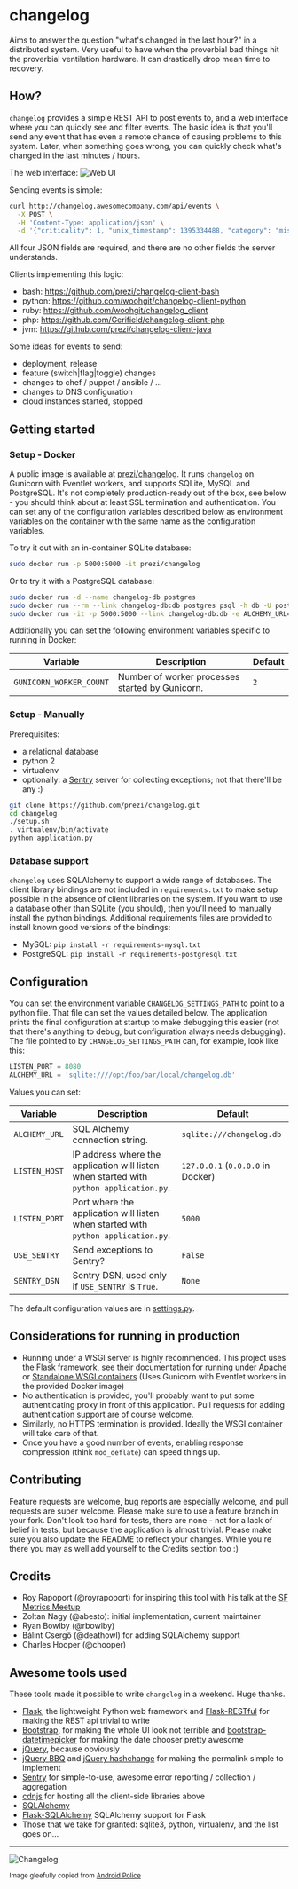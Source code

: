 # changelog

Aims to answer the question "what's changed in the last hour?" in a distributed system. Very useful to have when the
proverbial bad things hit the proverbial ventilation hardware. It can drastically drop mean time to recovery.

## How?

`changelog` provides a simple REST API to post events to, and a web interface where you can quickly see and filter events.
The basic idea is that you'll send any event that has even a remote chance of causing problems to this system. Later,
when something goes wrong, you can quickly check what's changed in the last minutes / hours.

The web interface:
![Web UI](docs/screenshot.png)

Sending events is simple:

```sh
curl http://changelog.awesomecompany.com/api/events \
  -X POST \
  -H 'Content-Type: application/json' \
  -d '{"criticality": 1, "unix_timestamp": 1395334488, "category": "misc", "description": "cli test"}'
```

All four JSON fields are required, and there are no other fields the server understands.

Clients implementing this logic:
 - bash: https://github.com/prezi/changelog-client-bash
 - python: https://github.com/woohgit/changelog-client-python
 - ruby: https://github.com/woohgit/changelog_client
 - php: https://github.com/Gerifield/changelog-client-php
 - jvm: https://github.com/prezi/changelog-client-java

Some ideas for events to send:
 - deployment, release
 - feature (switch|flag|toggle) changes
 - changes to chef / puppet / ansible / ...
 - changes to DNS configuration
 - cloud instances started, stopped


## Getting started

### Setup - Docker

A public image is available at [prezi/changelog](https://registry.hub.docker.com/u/prezi/changelog).
It runs `changelog` on Gunicorn with Eventlet workers, and supports SQLite, MySQL and PostgreSQL.
It's not completely production-ready out of the box, see below - you should think about at least SSL termination and authentication.
You can set any of the configuration variables described below as environment variables on the container with the same name as the
configuration variables.

To try it out with an in-container SQLite database:

```sh
sudo docker run -p 5000:5000 -it prezi/changelog
```

Or to try it with a PostgreSQL database:

```sh
sudo docker run -d --name changelog-db postgres
sudo docker run --rm --link changelog-db:db postgres psql -h db -U postgres -c 'CREATE DATABASE changelog'
sudo docker run -it -p 5000:5000 --link changelog-db:db -e ALCHEMY_URL=postgres://postgres@db/changelog prezi/changelog
```

Additionally you can set the following environment variables specific to running in Docker:

| Variable                | Description                                      | Default |
|-------------------------|--------------------------------------------------|---------|
| `GUNICORN_WORKER_COUNT` | Number of worker processes started by Gunicorn.  | `2`     |


### Setup - Manually

Prerequisites:

 - a relational database
 - python 2
 - virtualenv
 - optionally: a [Sentry](https://getsentry.com/) server for collecting exceptions; not that there'll be any :)

```sh
git clone https://github.com/prezi/changelog.git
cd changelog
./setup.sh
. virtualenv/bin/activate
python application.py
```

### Database support

`changelog` uses SQLAlchemy to support a wide range of databases. The client library bindings are not included in
`requirements.txt` to make setup possible in the absence of client libraries on the system. If you want to use
a database other than SQLite (you should), then you'll need to manually install the python bindings. Additional
requirements files are provided to install known good versions of the bindings:

 - MySQL: `pip install -r requirements-mysql.txt`
 - PostgreSQL: `pip install -r requirements-postgresql.txt`

## Configuration

You can set the environment variable `CHANGELOG_SETTINGS_PATH` to point to a python file. That file can set the values detailed
below. The application prints the final configuration at startup to make debugging this easier (not that there's anything
to debug, but configuration always needs debugging). The file pointed to by `CHANGELOG_SETTINGS_PATH` can, for example,
look like this:

```python
LISTEN_PORT = 8080
ALCHEMY_URL = 'sqlite:////opt/foo/bar/local/changelog.db'
```

Values you can set:

| Variable      | Description                                                                      | Default        |
|---------------|----------------------------------------------------------------------------------|----------------|
| `ALCHEMY_URL`     | SQL Alchemy connection string.                                               |`sqlite:///changelog.db`  |
| `LISTEN_HOST` | IP address where the application will listen when started with `python application.py`.| `127.0.0.1` (`0.0.0.0` in Docker)        |
| `LISTEN_PORT` | Port where the application will listen when started with `python application.py`.| `5000`         |
| `USE_SENTRY`  | Send exceptions to Sentry?                                                       | `False`        |
| `SENTRY_DSN`  | Sentry DSN, used only if `USE_SENTRY` is `True`.                                 | `None`         |

The default configuration values are in [settings.py](settings.py).

## Considerations for running in production

 - Running under a WSGI server is highly recommended. This project uses the Flask framework, see their documentation for
   running under [Apache](http://flask.pocoo.org/docs/deploying/mod_wsgi/) or [Standalone WSGI containers](http://flask.pocoo.org/docs/deploying/wsgi-standalone/) (Uses Gunicorn with Eventlet workers in the provided Docker image)
 - No authentication is provided, you'll probably want to put some authenticating proxy in front of this application.
   Pull requests for adding authentication support are of course welcome.
 - Similarly, no HTTPS termination is provided. Ideally the WSGI container will take care of that.
 - Once you have a good number of events, enabling response compression (think `mod_deflate`) can speed things up.

## Contributing

Feature requests are welcome, bug reports are especially welcome, and pull requests are super welcome. Please make sure
to use a feature branch in your fork. Don't look too hard for tests, there are none - not for a lack of belief in tests,
but because the application is almost trivial. Please make sure you also update the README to reflect your changes. While you're there you may as well add yourself to the Credits section too :)

## Credits

 - Roy Rapoport (@royrapoport) for inspiring this tool with his talk at the
   [SF Metrics Meetup](http://blog.librato.com/posts/2013/6/12/sf-metrics-meetup-change-reporting-and-building-metrics-from-log-data)
 - Zoltan Nagy (@abesto): initial implementation, current maintainer
 - Ryan Bowlby (@rbowlby)
 - Bálint Csergő (@deathowl) for adding SQLAlchemy support
 - Charles Hooper (@chooper)

## Awesome tools used
These tools made it possible to write `changelog` in a weekend. Huge thanks.

- [Flask](http://flask.pocoo.org/), the lightweight Python web framework and
  [Flask-RESTful](http://flask-restful.readthedocs.org/en/latest/) for making the REST api trivial to write
- [Bootstrap](http://getbootstrap.com/), for making the whole UI look not terrible
  and [bootstrap-datetimepicker](http://bootstrap-datepicker.readthedocs.org/en/release/) for making the date chooser
  pretty awesome
- [jQuery](http://jquery.com/), because obviously
- [jQuery BBQ](http://benalman.com/code/projects/jquery-bbq/docs/files/jquery-ba-bbq-js.html) and
  [jQuery hashchange](http://benalman.com/code/projects/jquery-hashchange/docs/files/jquery-ba-hashchange-js.html)
  for making the permalink simple to implement
- [Sentry](http://getsentry.com/) for simple-to-use, awesome error reporting / collection / aggregation
- [cdnjs](http://cdnjs.com/) for hosting all the client-side libraries above
- [SQLAlchemy](http://www.sqlalchemy.org/)
- [Flask-SQLAlchemy](https://github.com/mitsuhiko/flask-sqlalchemy) SQLAlchemy support for Flask
- Those that we take for granted: sqlite3, python, virtualenv, and the list goes on...

<hr>

![Changelog](docs/changelog.jpg)

<sup>Image gleefully copied from [Android Police](http://www.androidpolice.com/2011/03/07/cyanogenmod-7-rc2-rolling-out-now-packing-android-2-3-3-new-features-bugfixes/)</sup>
